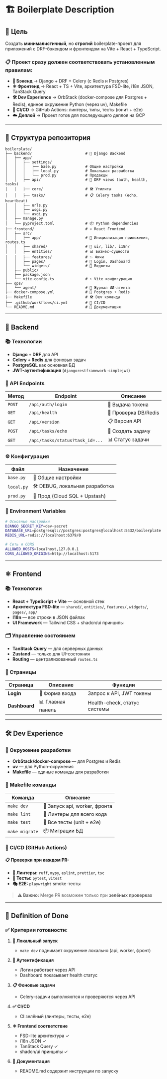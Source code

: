 # 🏗️ Boilerplate Description

## 🎯 Цель

Создать **минималистичный**, но **строгий** boilerplate-проект для приложений с DRF-бэкендом и фронтендом на Vite + React + TypeScript.

### 📋 Проект сразу должен соответствовать установленным правилам:

- **🔧 Бэкенд** → Django + DRF + Celery (с Redis и Postgres)
- **⚛️ Фронтенд** → React + TS + Vite, архитектура FSD-lite, i18n JSON, TanStack Query  
- **🛠️ Dev Experience** → OrbStack (docker-compose для Postgres + Redis), единое окружение Python (через uv), Makefile
- **🚀 CI/CD** → GitHub Actions: линтеры, типы, тесты (юнит + e2e)
- **☁️ Деплой** → Проект готов для последующего деплоя на GCP

---

## 📂 Структура репозитория

```
boilerplate/
├── backend/                        # 🔧 Django Backend
│   ├── app/
│   │   ├── settings/
│   │   │   ├── base.py             # Общие настройки
│   │   │   ├── local.py            # Локальная разработка
│   │   │   └── prod.py             # Продакшн
│   │   ├── api/                    # 🔗 DRF views (auth, health, tasks)
│   │   ├── core/                   # 🛠️ Утилиты
│   │   ├── tasks/                  # 📋 Celery tasks (echo, heartbeat)  
│   │   ├── urls.py
│   │   ├── wsgi.py
│   │   └── asgi.py
│   ├── manage.py
│   └── pyproject.toml              # 📦 Python dependencies
├── frontend/                       # ⚛️ React Frontend
│   ├── src/
│   │   ├── app/                    # 🚀 Инициализация приложения, routes.ts
│   │   ├── shared/                 # 🔗 ui/, lib/, i18n/
│   │   ├── entities/               # 📊 Бизнес-сущности
│   │   ├── features/               # ✨ Фичи
│   │   ├── pages/                  # 📄 Login, Dashboard
│   │   └── widgets/                # 🧩 Виджеты
│   ├── public/
│   ├── package.json
│   └── vite.config.ts              # ⚡ Vite конфигурация
├── ops/
│   └── agent/                      # 🤖 Журнал ИИ-агента
├── docker-compose.yml              # 🐳 Postgres + Redis
├── Makefile                        # 🛠️ Dev команды
├── .github/workflows/ci.yml        # 🔄 CI/CD
└── README.md                       # 📖 Документация
```

---

## 🔧 Backend

### 📚 Технологии
- **Django + DRF** для API
- **Celery + Redis** для фоновых задач  
- **PostgreSQL** как основная БД
- **JWT-аутентификация** (`djangorestframework-simplejwt`)

### 🔗 API Endpoints

| Метод | Endpoint | Описание |
|-------|----------|----------|
| `POST` | `/api/auth/login` | 🔐 Выдача токена |
| `GET` | `/api/health` | 🏥 Проверка DB/Redis |
| `GET` | `/api/version` | 📋 Версия API |
| `POST` | `/api/tasks/echo` | 📝 Создать задачу |
| `GET` | `/api/tasks/status?task_id=...` | 📊 Статус задачи |

### ⚙️ Конфигурация

| Файл | Назначение |
|------|------------|
| `base.py` | 🔧 Общие настройки |
| `local.py` | 🛠️ DEBUG, локальная разработка |
| `prod.py` | 🚀 Прод (Cloud SQL + Upstash) |

### 🔐 Environment Variables

```bash
# Основные настройки
DJANGO_SECRET_KEY=dev-secret
DATABASE_URL=postgresql://postgres:postgres@localhost:5432/boilerplate
REDIS_URL=redis://localhost:6379/0

# Сеть и CORS
ALLOWED_HOSTS=localhost,127.0.0.1
CORS_ALLOWED_ORIGINS=http://localhost:5173
```

---

## ⚛️ Frontend

### 📚 Технологии
- **React + TypeScript + Vite** — основной стек
- **Архитектура FSD-lite** — `shared/`, `entities/`, `features/`, `widgets/`, `pages/`, `app/`
- **I18n** — все строки в JSON файлах
- **UI Framework** — Tailwind CSS + shadcn/ui принципы

### 🗂️ Управление состоянием
- **TanStack Query** — для серверных данных  
- **Zustand** — только для UI-состояния
- **Routing** — централизованный `routes.ts`

### 📄 Страницы

| Страница | Описание | Функции |
|----------|----------|---------|
| **Login** | 🔐 Форма входа | Запрос к API, JWT токены |
| **Dashboard** | 📊 Главная панель | Health-check, статус системы |

---

## 🛠️ Dev Experience

### 🐳 Окружение разработки
- **OrbStack/docker-compose** — для Postgres и Redis
- **uv** — для Python-окружения
- **Makefile** — единые команды для разработки

### 🔧 Makefile команды

| Команда | Описание |
|---------|----------|
| `make dev` | 🚀 Запуск api, worker, фронта |
| `make lint` | 🧹 Линтеры для всего кода |
| `make test` | 🧪 Все тесты (unit + e2e) |
| `make migrate` | 📦 Миграции БД |

### 🔄 CI/CD (GitHub Actions)

#### 📋 Проверки при каждом PR:
- **🧹 Линтеры:** `ruff`, `mypy`, `eslint`, `prettier`, `tsc`
- **🧪 Тесты:** `pytest`, `vitest` 
- **🎭 E2E:** `playwright` smoke-тесты

> **⚠️ Важно:** Merge PR возможен только при **зелёных проверках**

---

## 🚦 Definition of Done

### ✅ Критерии готовности:

1. **🚀 Локальный запуск**
   - `make dev` поднимает окружение локально (api, worker, фронт)

2. **🔐 Аутентификация** 
   - Логин работает через API
   - Dashboard показывает health статус

3. **📋 Фоновые задачи**
   - Celery-задачи выполняются и проверяются через API

4. **✅ CI/CD**
   - CI зелёный (линтеры, тесты, e2e)

5. **⚛️ Frontend соответствие**
   - FSD-lite архитектура ✓
   - i18n JSON ✓ 
   - TanStack Query ✓
   - shadcn/ui принципы ✓

6. **📖 Документация**
   - README.md содержит инструкции по запуску